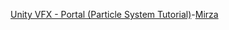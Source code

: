 [Unity VFX - Portal (Particle System Tutorial)](https://www.youtube.com/watch?v=VYOgWJFiifo)-[Mirza](https://www.youtube.com/channel/UC5c5JgFyiFXKXCVRh2DsRJg)
